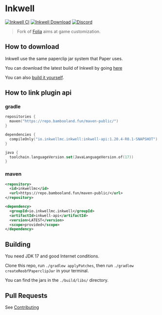 # Inkwell

[![Inkwell CI](https://github.com/InkwellMC/Inkwell/actions/workflows/inkwell.yml/badge.svg)](https://github.com/InkwellMC/Inkwell/actions/workflows/inkwell.yml)
[![Inkwell Download](https://img.shields.io/github/downloads/InkwellMC/Inkwell/total?color=0&logo=github)](https://github.com/InkwellMC/Inkwell/releases/latest)
[![Discord](https://badgen.net/discord/online-members/eRvwvmEXWz?icon=discord&label=Discord&list=what)](https://discord.gg/eRvwvmEXWz)
> Fork of [Folia](https://github.com/PaperMC/Folia) aims at game customization.
## How to download
Inkwell use the same paperclip jar system that Paper uses.

You can download the latest build of Inkwell by going [here](https://github.com/InkwellMC/Inkwell/releases/latest)

You can also [build it yourself](https://github.com/InkwellMC/Inkwell#building).
## How to link plugin api
### gradle
```kotlin
repositories {
  maven("https://repo.bambooland.fun/maven-public/")
}

dependencies {
  compileOnly("io.inkwellmc.inkwell:inkwell-api:1.20.4-R0.1-SNAPSHOT")
}

java {
  toolchain.languageVersion.set(JavaLanguageVersion.of(17))
}
```
### maven
```xml
<repository>
  <id>inkwellmc</id>
  <url>https://repo.bambooland.fun/maven-public/</url>
</repository>
```
```xml
<dependency>
  <groupId>io.inkwellmc.inkwell</groupId>
  <artifactId>inkwell-api</artifactId>
  <version>LATEST</version>
  <scope>provided</scope>
</dependency>
 ```
## Building
You need JDK 17 and good Internet conditions.

Clone this repo, run `./gradlew applyPatches`, then run `./gradlew createReobfPaperclipJar` in your terminal.

You can find the jars in the `./build/libs/` directory.
## Pull Requests
See [Contributing](https://github.com/InkwellMC/Inkwell/blob/master/docs/CONTRIBUTING.md)
